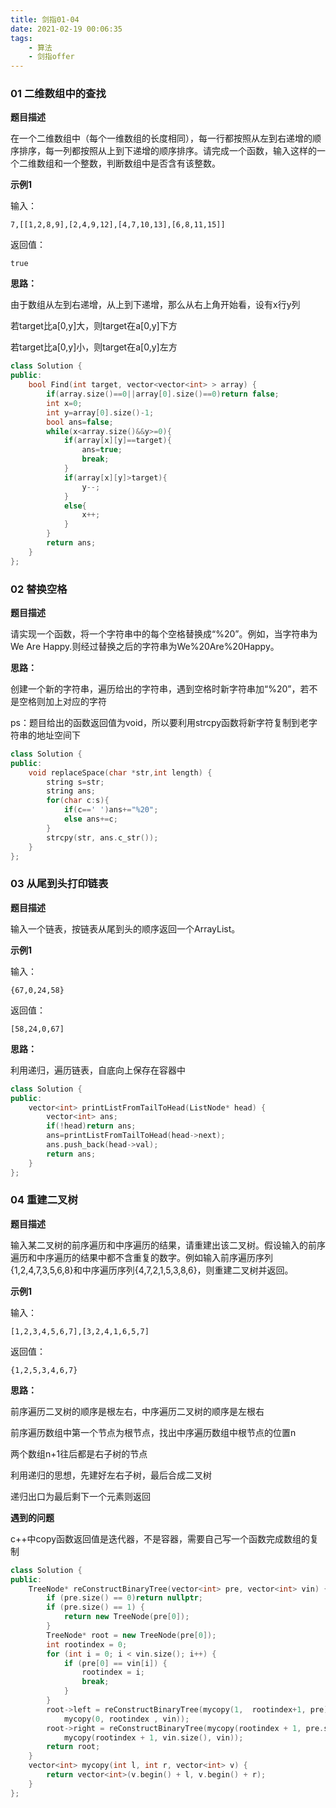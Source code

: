 ```yaml
---
title: 剑指01-04
date: 2021-02-19 00:06:35
tags: 
	- 算法
	- 剑指offer
---
```

### 01 二维数组中的查找

**题目描述**

在一个二维数组中（每个一维数组的长度相同），每一行都按照从左到右递增的顺序排序，每一列都按照从上到下递增的顺序排序。请完成一个函数，输入这样的一个二维数组和一个整数，判断数组中是否含有该整数。

**示例1**

输入：

```
7,[[1,2,8,9],[2,4,9,12],[4,7,10,13],[6,8,11,15]]
```

返回值：

```
true
```

<!-- more -->

**思路：**

由于数组从左到右递增，从上到下递增，那么从右上角开始看，设有x行y列

若target比a[0,y]大，则target在a[0,y]下方

若target比a[0,y]小，则target在a[0,y]左方

```c++
class Solution {
public:
    bool Find(int target, vector<vector<int> > array) {
        if(array.size()==0||array[0].size()==0)return false;
        int x=0;
        int y=array[0].size()-1;
        bool ans=false;
        while(x<array.size()&&y>=0){
            if(array[x][y]==target){
                ans=true;
                break;
            }
            if(array[x][y]>target){
                y--;
            }
            else{
                x++;
            }            
        }
        return ans;
    }
};
```

### 02 替换空格

**题目描述**

请实现一个函数，将一个字符串中的每个空格替换成“%20”。例如，当字符串为We Are Happy.则经过替换之后的字符串为We%20Are%20Happy。

**思路：**

创建一个新的字符串，遍历给出的字符串，遇到空格时新字符串加“%20”，若不是空格则加上对应的字符

ps：题目给出的函数返回值为void，所以要利用strcpy函数将新字符复制到老字符串的地址空间下

```c++
class Solution {
public:
	void replaceSpace(char *str,int length) {
        string s=str;
        string ans;
        for(char c:s){
            if(c==' ')ans+="%20";
            else ans+=c;
        }
        strcpy(str, ans.c_str());
	}
};
```

### 03 从尾到头打印链表

**题目描述**

输入一个链表，按链表从尾到头的顺序返回一个ArrayList。

**示例1**

输入：

```
{67,0,24,58}
```

返回值：

```
[58,24,0,67]
```

**思路：**

利用递归，遍历链表，自底向上保存在容器中

```c++
class Solution {
public:
    vector<int> printListFromTailToHead(ListNode* head) {
        vector<int> ans;
        if(!head)return ans;
        ans=printListFromTailToHead(head->next);
        ans.push_back(head->val);
        return ans;
    }
};
```

### 04 重建二叉树

**题目描述**

输入某二叉树的前序遍历和中序遍历的结果，请重建出该二叉树。假设输入的前序遍历和中序遍历的结果中都不含重复的数字。例如输入前序遍历序列{1,2,4,7,3,5,6,8}和中序遍历序列{4,7,2,1,5,3,8,6}，则重建二叉树并返回。

**示例1**

输入：

```
[1,2,3,4,5,6,7],[3,2,4,1,6,5,7]
```

返回值：

```
{1,2,5,3,4,6,7}
```

**思路：**

前序遍历二叉树的顺序是根左右，中序遍历二叉树的顺序是左根右

前序遍历数组中第一个节点为根节点，找出中序遍历数组中根节点的位置n

两个数组n+1往后都是右子树的节点

利用递归的思想，先建好左右子树，最后合成二叉树

递归出口为最后剩下一个元素则返回

**遇到的问题**

c++中copy函数返回值是迭代器，不是容器，需要自己写一个函数完成数组的复制

```c++
class Solution {
public:
    TreeNode* reConstructBinaryTree(vector<int> pre, vector<int> vin) {
        if (pre.size() == 0)return nullptr;
        if (pre.size() == 1) {
            return new TreeNode(pre[0]);
        }
        TreeNode* root = new TreeNode(pre[0]);
        int rootindex = 0;
        for (int i = 0; i < vin.size(); i++) {
            if (pre[0] == vin[i]) {
                rootindex = i;
                break;
            }
        }
        root->left = reConstructBinaryTree(mycopy(1,  rootindex+1, pre),
            mycopy(0, rootindex , vin));
        root->right = reConstructBinaryTree(mycopy(rootindex + 1, pre.size(), pre),
            mycopy(rootindex + 1, vin.size(), vin));
        return root;
    }
    vector<int> mycopy(int l, int r, vector<int> v) {
        return vector<int>(v.begin() + l, v.begin() + r);
    }  
};
```

